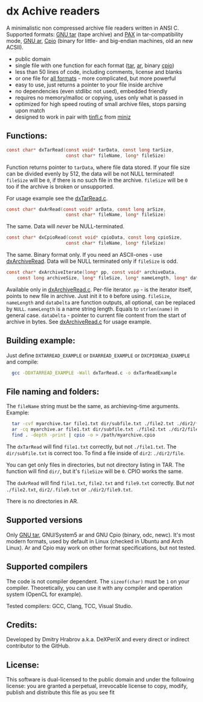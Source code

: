# dx Achive readers
A minimalistic non compressed archive file readers written in ANSI C. Supported formats: [GNU tar](http://www.gnu.org/software/tar/manual/html_node/Standard.html) (tape archive) and [PAX](http://pubs.opengroup.org/onlinepubs/009695299/utilities/pax.html) in tar-compatibility mode, [GNU ar](https://en.wikipedia.org/wiki/Ar_(Unix)), [Cpio](https://en.wikipedia.org/wiki/Cpio) (binary for little- and big-endian machines, old an new ACSII).

* public domain
* single file with one function for each format ([tar](dxTarRead.c), [ar](dxArRead.c), binary [cpio](dxCpioRead.c))
* less than 50 lines of code, including comments, license and blanks
* or one file for [all formats](dxArchiveRead.c) - more complicated, but more powerful
* easy to use, just returns a pointer to your file inside archive
* no dependencies (even stdlibc not used), embedded friendly
* requires no memory/malloc or copying, uses only what is passed in
* optimized for high speed routing of small archive files, stops parsing upon match
* designed to work in pair with [tinfl.c](https://github.com/richgel999/miniz/blob/master/tinfl.c) from [miniz](https://github.com/richgel999/miniz)

## Functions:

````c
const char* dxTarRead(const void* tarData, const long tarSize, 
                      const char* fileName, long* fileSize)
````

Function returns pointer to `tarData`, where file data stored. If your file size can be divided evenly by 512, the data will be not NULL terminated! 
`fileSize` will be `0`, if there is no such file in the archive. `fileSize` will be `0` too if the archive is broken or unsupported.

For usage example see the [dxTarRead.c](dxTarRead.c). 

````c
const char* dxArRead(const void* arData, const long arSize, 
                      const char* fileName, long* fileSize)
````
The same. Data will *never* be NULL-terminated.

````c
const char* dxCpioRead(const void* cpioData, const long cpioSize,
                      const char* fileName, long* fileSize)
````
The same. Binary format only. If you need an ASCII-ones - use [dxArchiveRead](dxArchiveRead.c). Data will be NULL terminated only if `fileSize` is odd.

````c
const char* dxArchiveIterate(long* pp, const void* archiveData,
    const long archiveSize, long* fileSize, long* nameLength, long* dataDelta)
````
Available only in [dxArchiveRead.c](dxArchiveRead.c). Per-file iterator. `pp` - is the iterator itself, points to new file in archive. Just init it to `0` before using.  `fileSize`, `nameLength` and `dataDelta` are function outputs, all optional, can be replaced by `NULL`. `nameLength` is a name string length. Equals to `strlen(name)` in general case. `dataDelta` - pointer to current file content from the start of archive in bytes. See [dxArchiveRead.c](dxArchiveRead.c) for usage example.

## Building example:
Just define `DXTARREAD_EXAMPLE` or `DXARREAD_EXAMPLE` or `DXCPIOREAD_EXAMPLE` and compile:
```bash
  gcc -DDXTARREAD_EXAMPLE -Wall dxTarRead.c -o dxTarReadExample
```

## File naming and folders:
The `fileName` string must be the same, as archieving-time arguments. Example:
````bash
  tar -cvf myarchive.tar file1.txt dir/subfile.txt ./file2.txt ./dir2/*
  ar -cq myarchive.ar file1.txt dir/subfile.txt ./file2.txt ./dir2/file9.txt
  find . -depth -print | cpio -o > /path/myarchive.cpio
````
The `dxTarRead` will find `file1.txt` correctly, but not `./file1.txt`. The `dir/subfile.txt` is correct too. To find a file inside of `dir2`: `./dir2/file`.

You can get only files in directories, but not directory listing in TAR. The function will find `dir/`, but it's `fileSize` will be `0`. CPIO works the same.

The `dxArRead` will find `file1.txt`, `file2.txt` and `file9.txt` correctly. But *not* `./file2.txt`, `dir2/.file9.txt` or `./dir2/file9.txt`.

 There is no directories in AR.

## Supported versions
Only [GNU tar](http://www.gnu.org/software/tar/manual/html_node/Standard.html), GNU/System5 ar and GNU Cpio (binary, odc, newc). It's most modern formats, used by default in Linux (checked in Ubuntu and Arch Linux). Ar and Cpio may work on other format specifications, but not tested. 

## Supported compilers
The code is not compiler dependent. The `sizeof(char)` must be `1` on your compiler. Theoretically, you can use it with any compiler and operation system (OpenCL for example).

Tested compilers: GCC, Clang, TCC, Visual Studio.

## Credits:
Developed by Dmitry Hrabrov a.k.a. DeXPeriX and every direct or indirect contributor to the GitHub.

## License:
This software is dual-licensed to the public domain and under the following license: you are granted a perpetual, irrevocable license to copy, modify, publish and distribute this file as you see fit
